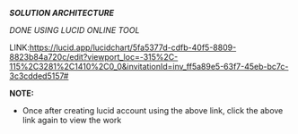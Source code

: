 ***SOLUTION ARCHITECTURE***

*DONE USING LUCID ONLINE TOOL*

LINK:https://lucid.app/lucidchart/5fa5377d-cdfb-40f5-8809-8823b84a720c/edit?viewport_loc=-315%2C-115%2C3281%2C1410%2C0_0&invitationId=inv_ff5a89e5-63f7-45eb-bc7c-3c3cdded5157# 

**NOTE:**
* Once after creating lucid account using the above link, click the above link again to view the work
